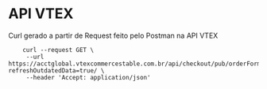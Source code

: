 <h1>API VTEX</h1>

<p>Curl gerado a partir de Request feito pelo Postman na API VTEX</p>

``` 
    curl --request GET \
     --url https://acctglobal.vtexcommercestable.com.br/api/checkout/pub/orderForm/ede846222cd44046ba6c638442c3505a?refreshOutdatedData=true/ \
     --header 'Accept: application/json'
```
